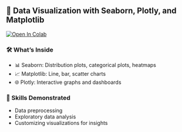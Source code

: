 ## 📘 Data Visualization with Seaborn, Plotly, and Matplotlib

[![Open In Colab](https://colab.research.google.com/assets/colab-badge.svg)](https://colab.research.google.com/github/your-username/your-repo-name/blob/main/data-visualization.ipynb)

### 🛠️ What’s Inside
- 📊 Seaborn: Distribution plots, categorical plots, heatmaps
- 📈 Matplotlib: Line, bar, scatter charts
- 🌐 Plotly: Interactive graphs and dashboards

### 🧠 Skills Demonstrated
- Data preprocessing
- Exploratory data analysis
- Customizing visualizations for insights
